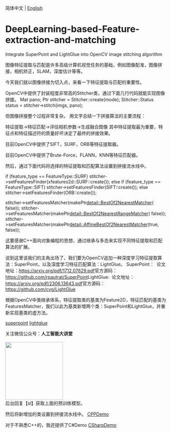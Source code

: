 简体中文 | [English](README_EN.md)

# DeepLearning-based-Feature-extraction-and-matching
Integrate SuperPoint and LightGlue into OpenCV image stitching algorithm

图像特征提取与匹配是许多高级计算机视觉任务的基础，例如图像配准，图像拼接，相机矫正，SLAM，深度估计等等。

今天我们就以图像拼接为切入点，来看一下特征提取与匹配的重要性。

OpenCV中提供了封装程度非常高的Stitcher类，通过下面几行代码就能实现图像拼接。
Mat pano;
Ptr<Stitcher> stitcher = Stitcher::create(mode);
Stitcher::Status status = stitcher->stitch(imgs, pano);

但图像拼接整个过程非常复杂。
用文字总结一下拼接算法的主要流程：

特征提取->特征匹配->评估相机参数->生成融合图像
其中特征提取最为重要，特征点和特征描述符的质量好坏决定了最终的拼接效果。

目前OpenCV中提供了SIFT，SURF，ORB等特征提取器。

目前OpenCV中提供了Brute-Force，FLANN，KNN等特征匹配器。

然后，通过下面代码将选择的特征提取和匹配算法设置到拼接流水线中。

if (feature_type == FeatureType::SURF)
    stitcher->setFeaturesFinder(xfeatures2d::SURF::create());
  else if (feature_type == FeatureType::SIFT)
    stitcher->setFeaturesFinder(SIFT::create());
  else
    stitcher->setFeaturesFinder(ORB::create());
    
stitcher->setFeaturesMatcher(makePtr<detail::BestOf2NearestMatcher>( false));
stitcher->setFeaturesMatcher(makePtr<detail::BestOf2NearestRangeMatcher>( false));
stitcher->setFeaturesMatcher(makePtr<detail::AffineBestOf2NearestMatcher>(true, false));


这要感谢C++面向对象编程的思想，通过继承与多态来实现不同特征提取和匹配算法的扩展。

说到这里该我们的主角出场了，我们要为OpenCV追加一种深度学习特征提取算法：SuperPoint，以及深度学习特征匹配算法：LightGlue。
SuperPoint：
​
论文地址：https://arxiv.org/pdf/1712.07629.pdf
​
官方源码：https://github.com/rpautrat/SuperPoint
​
LightGlue:
​
论文地址：https://arxiv.org/pdf/2306.13643.pdf
​
官方源码：https://github.com/cvg/LightGlue


根据OpenCV中类继承体系，特征提取类的基类为Feature2D，特征匹配的基类为FeaturesMatcher，我们以此为基类新增两个类：SuperPoint和LightGlue，并重新实现基类的虚方法。

[superpoint](superpoint.cpp)
[lightglue](lightglue.cpp)


关注微信公众号：**人工智能大讲堂**<br />  
<img width="180" src="https://user-images.githubusercontent.com/18625471/228743333-77abe467-2385-476d-86a2-e232c6482291.jpg"><br /> 
后台回复【sl】获取上面的预训练模型。

然后将新增加的类设置到拼接流水线中。
[CPPDemo](cppDemo.cpp)

对于不熟悉C++的，我还提供了C#Demo
[CSharpDemo](csharpDemo.cpp)

